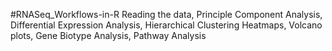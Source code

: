 #RNASeq_Workflows-in-R
Reading the data, Principle Component Analysis, Differential Expression Analysis,
  Hierarchical Clustering Heatmaps, Volcano plots, Gene Biotype Analysis, Pathway Analysis
